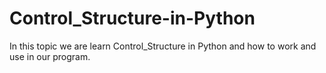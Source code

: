 # Control_Structure-in-Python
In this topic we are learn Control_Structure in Python and how to work and use in our program.
